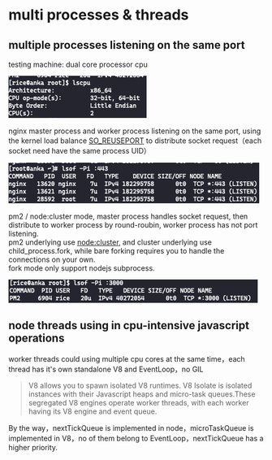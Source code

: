 # multi processes & threads

## multiple processes listening on the same port

testing machine: dual core processor cpu

![image](../assets/images/2022-4-1.png)

nginx master process and worker process listening on the same port, using the kernel load balance [SO_REUSEPORT](<https://man7.org/linux/man-pages/man7/socket.7.html#:~:text=SO_REUSEPORT%20(since%20Linux%203.9)>) to distribute socket request（each socket need have the same process UID）

![image](../assets/images/2022-4-2.png)

pm2 / node:cluster mode, master process handles socket request, then distribute to worker process by round-roubin, worker process has not port listening.  
pm2 underlying use [node:cluster](https://github.com/Unitech/pm2/blob/da59cb6dd761546686e5f89dbc8126672d8b3460/lib/God/ClusterMode.js), and cluster underlying use child_process.fork, while bare forking requires you to handle the connections on your own.  
fork mode only support nodejs subprocess.

![image](../assets/images/2022-4-3.png)

## node threads using in cpu-intensive javascript operations

worker threads could using multiple cpu cores at the same time，each thread has it's own standalone V8 and EventLoop，no GIL

> V8 allows you to spawn isolated V8 runtimes. V8 Isolate is isolated instances with their Javascript heaps and micro-task queues.These segregated V8 engines operate worker threads, with each worker having its V8 engine and event queue.

By the way，nextTickQueue is implemented in node，microTaskQueue is implemented in V8，no of them belong to EventLoop，nextTickQueue has a higher priority.
